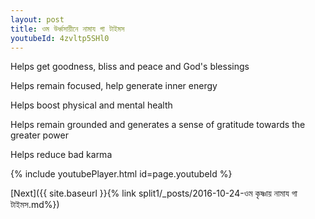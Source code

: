 ```yaml
---
layout: post
title: ওম উর্ধ্বসায়ীনে নামায গা টাইমস
youtubeId: 4zvltp5SHl0
---
```

 
 
Helps get goodness, bliss and peace and God's blessings
 
Helps remain focused, help generate inner energy 
 
Helps boost physical and mental health 
 
Helps remain grounded and generates a sense of gratitude towards the greater power 
 
Helps reduce bad karma
 
 
 
 


{% include youtubePlayer.html id=page.youtubeId %}
 
[Next]({{ site.baseurl }}{% link  split1/_posts/2016-10-24-ওম কৃষ্ণায় নামায গা টাইমস.md%})
 
